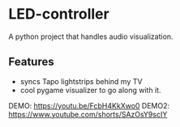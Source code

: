 # LED-controller

A python project that handles audio visualization.

## Features

* syncs Tapo lightstrips behind my TV
* cool pygame visualizer to go along with it.

DEMO: https://youtu.be/FcbH4KkXwo0
DEMO2: https://www.youtube.com/shorts/SAzOsY9scIY 
